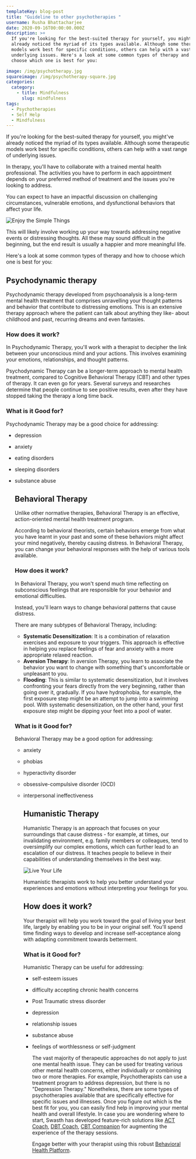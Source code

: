 ```yaml
---
templateKey: blog-post
title: "Guideline to other psychotherapies "
username: Rusha Bhattacharjee
date: 2020-09-16T00:00:00.000Z
description: >+
  If you're looking for the best-suited therapy for yourself, you might've
  already noticed the myriad of its types available. Although some therapeutic
  models work best for specific conditions, others can help with a vast range of
  underlying issues. Here's a look at some common types of therapy and how to
  choose which one is best for you: 

image: /img/psychotherapy.jpg
squareimage: /img/psychotherapy-square.jpg
categories:
  category:
    - title: Mindfulness
      slug: mindfulness
tags:
  - Psychotherapies
  - Self Help
  - Mindfulness
---
```

<!--StartFragment-->

If you're looking for the best-suited therapy for yourself, you might've already noticed the myriad of its types available. Although some therapeutic models work best for specific conditions, others can help with a vast range of underlying issues.

In therapy, you'll have to collaborate with a trained mental health professional. The activities you have to perform in each appointment depends on your preferred method of treatment and the issues you're looking to address.

You can expect to have an impactful discussion on challenging circumstances, vulnerable emotions, and dysfunctional behaviors that affect your life.

![Enjoy the Simple Things](/img/enjoy-the-simple-things.jpg "Enjoy the Simple Things")

This will likely involve working up your way towards addressing negative events or distressing thoughts. All these may sound difficult in the beginning, but the end result is usually a happier and more meaningful life.

Here's a look at some common types of therapy and how to choose which one is best for you:

<!--StartFragment-->

## Psychodynamic therapy

Psychodynamic therapy developed from psychoanalysis is a long-term mental health treatment that comprises unravelling your thought patterns and behavior that contribute to distressing emotions. This is an extensive therapy approach where the patient can talk about anything they like- about childhood and past, recurring dreams and even fantasies.

### How does it work?

In Psychodynamic Therapy, you'll work with a therapist to decipher the link between your unconscious mind and your actions. This involves examining your emotions, relationships, and thought patterns.

Psychodynamic Therapy can be a longer-term approach to mental health treatment, compared to Cognitive Behavioral Therapy (CBT) and other types of therapy. It can even go for years. Several surveys and researches determine that people continue to see positive results, even after they have stopped taking the therapy a long time back.

### What is it Good for?

Psychodynamic Therapy may be a good choice for addressing:

* depression
* anxiety
* eating disorders
* sleeping disorders
* substance abuse

  ## Behavioral Therapy<!--StartFragment-->

  Unlike other normative therapies, Behavioral Therapy is an effective, action-oriented mental health treatment program.

  According to behavioral theorists, certain behaviors emerge from what you have learnt in your past and some of these behaviors might affect your mind negatively, thereby causing distress. In Behavioral Therapy, you can change your behavioral responses with the help of various tools available.

  ### How does it work?

  In Behavioral Therapy, you won't spend much time reflecting on subconscious feelings that are responsible for your behavior and emotional difficulties.

  Instead, you'll learn ways to change behavioral patterns that cause distress.

  There are many subtypes of Behavioral Therapy, including:

  * **Systematic Desensitization**: It is a combination of relaxation exercises and exposure to your triggers. This approach is effective in helping you replace feelings of fear and anxiety with a more appropriate relaxed reaction.
  * **Aversion Therapy**: In aversion Therapy, you learn to associate the behavior you want to change with something that's uncomfortable or unpleasant to you.
  * **Flooding**: This is similar to systematic desensitization, but it involves confronting your fears directly from the very beginning, rather than going over it, gradually. If you have hydrophobia, for example, the first exposure step might be an attempt to jump into a swimming pool. With systematic desensitization, on the other hand, your first exposure step might be dipping your feet into a pool of water.

  ### What is it Good for?

  Behavioral Therapy may be a good option for addressing:

  * anxiety
  * phobias
  * hyperactivity disorder
  * obsessive-compulsive disorder (OCD)
  * interpersonal ineffectiveness

    ## Humanistic Therapy

    Humanistic Therapy is an approach that focuses on your surroundings that cause distress - for example, at times, our invalidating environment, e.g. family members or colleagues, tend to oversimplify our complex emotions, which can further lead to an escalation of our distress. It teaches people to believe in their capabilities of understanding themselves in the best way.

    ![Live Your Life](/img/live-your-life.jpg "Live Your Life")

    Humanistic therapists work to help you better understand your experiences and emotions without interpreting your feelings for you.

    ## How does it work?

    Your therapist will help you work toward the goal of living your best life, largely by enabling you to be in your original self. You'll spend time finding ways to develop and increase self-acceptance along with adapting commitment towards betterment.

    ### What is it Good for?

    Humanistic Therapy can be useful for addressing:

    * self-esteem issues
    * difficulty accepting chronic health concerns
    * Post Traumatic stress disorder
    * depression
    * relationship issues
    * substance abuse
    * feelings of worthlessness or self-judgment

      The vast majority of therapeutic approaches do not apply to just one mental health issue. They can be used for treating various other mental health concerns, either individually or combining two or more therapies. For example, Psychotherapists can use a treatment program to address depression, but there is no "Depression Therapy." Nonetheless, there are some types of psychotherapies available that are specifically effective for specific issues and illnesses. Once you figure out which is the best fit for you, you can easily find help in improving your mental health and overall lifestyle. In case you are wondering where to start, Swasth has developed feature-rich solutions like [ACT Coach](https://www.swasth.co/act-coach/), [DBT Coach](https://www.swasth.co/dbt-coach/), [CBT Companion](https://www.swasth.co/cbt-companion/) for augmenting the experience of the therapy sessions.

      Engage better with your therapist using this robust [Behavioral Health Platform](https://www.swasth.co/).

<!--EndFragment-->

<!--EndFragment-->